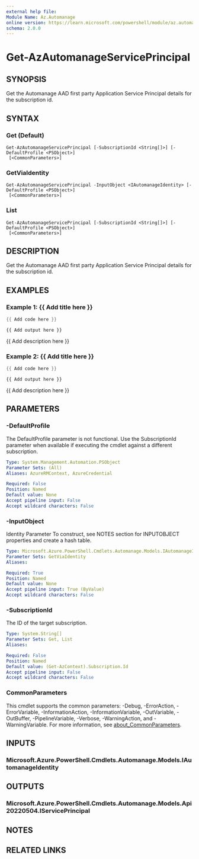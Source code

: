 ```yaml
---
external help file:
Module Name: Az.Automanage
online version: https://learn.microsoft.com/powershell/module/az.automanage/get-azautomanageserviceprincipal
schema: 2.0.0
---
```


# Get-AzAutomanageServicePrincipal

## SYNOPSIS
Get the Automanage AAD first party Application Service Principal details for the subscription id.

## SYNTAX

### Get (Default)
```
Get-AzAutomanageServicePrincipal [-SubscriptionId <String[]>] [-DefaultProfile <PSObject>]
 [<CommonParameters>]
```

### GetViaIdentity
```
Get-AzAutomanageServicePrincipal -InputObject <IAutomanageIdentity> [-DefaultProfile <PSObject>]
 [<CommonParameters>]
```

### List
```
Get-AzAutomanageServicePrincipal [-SubscriptionId <String[]>] [-DefaultProfile <PSObject>]
 [<CommonParameters>]
```

## DESCRIPTION
Get the Automanage AAD first party Application Service Principal details for the subscription id.

## EXAMPLES

### Example 1: {{ Add title here }}
```powershell
{{ Add code here }}
```

```output
{{ Add output here }}
```

{{ Add description here }}

### Example 2: {{ Add title here }}
```powershell
{{ Add code here }}
```

```output
{{ Add output here }}
```

{{ Add description here }}

## PARAMETERS

### -DefaultProfile
The DefaultProfile parameter is not functional.
Use the SubscriptionId parameter when available if executing the cmdlet against a different subscription.

```yaml
Type: System.Management.Automation.PSObject
Parameter Sets: (All)
Aliases: AzureRMContext, AzureCredential

Required: False
Position: Named
Default value: None
Accept pipeline input: False
Accept wildcard characters: False
```

### -InputObject
Identity Parameter
To construct, see NOTES section for INPUTOBJECT properties and create a hash table.

```yaml
Type: Microsoft.Azure.PowerShell.Cmdlets.Automanage.Models.IAutomanageIdentity
Parameter Sets: GetViaIdentity
Aliases:

Required: True
Position: Named
Default value: None
Accept pipeline input: True (ByValue)
Accept wildcard characters: False
```

### -SubscriptionId
The ID of the target subscription.

```yaml
Type: System.String[]
Parameter Sets: Get, List
Aliases:

Required: False
Position: Named
Default value: (Get-AzContext).Subscription.Id
Accept pipeline input: False
Accept wildcard characters: False
```

### CommonParameters
This cmdlet supports the common parameters: -Debug, -ErrorAction, -ErrorVariable, -InformationAction, -InformationVariable, -OutVariable, -OutBuffer, -PipelineVariable, -Verbose, -WarningAction, and -WarningVariable. For more information, see [about_CommonParameters](http://go.microsoft.com/fwlink/?LinkID=113216).

## INPUTS

### Microsoft.Azure.PowerShell.Cmdlets.Automanage.Models.IAutomanageIdentity

## OUTPUTS

### Microsoft.Azure.PowerShell.Cmdlets.Automanage.Models.Api20220504.IServicePrincipal

## NOTES

## RELATED LINKS

